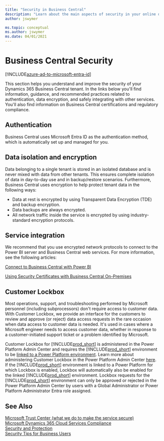 ```yaml
---
title: "Security in Business Central"
description: "Learn about the main aspects of security in your online deployment of Dynamics 365 Business Central."
author: jswymer

ms.topic: conceptual
ms.author: jswymer
ms.date: 04/01/2021
---
```


# Business Central Security 

[!INCLUDE[azure-ad-to-microsoft-entra-id](~/../shared-content/shared/azure-ad-to-microsoft-entra-id.md)]

This section helps you understand and improve the security of your Dynamics 365 Business Central tenant. In the links below you'll find information, guidance, and recommended practices related to authentication, data encryption, and safely integrating with other services. You'll also find information on Business Central certifications and regulatory compliance.

## Authentication
 
Business Central uses Microsoft Entra ID as the authentication method, which is automatically set up and managed for you.

## Data isolation and encryption

Data belonging to a single tenant is stored in an isolated database and is never mixed with data from other tenants. This ensures complete isolation of data in day-to-day use and in backup/restore scenarios. Furthermore, Business Central uses encryption to help protect tenant data in the following ways:

- Data at rest is encrypted by using Transparent Data Encryption (TDE) and backup encryption.
- Data backups are always encrypted.
- All network traffic inside the service is encrypted by using industry-standard encryption protocols.

## Service integration

We recommend that you use encrypted network protocols to connect to the Power BI server and Business Central web services. For more information, see the following articles:

[Connect to Business Central with Power BI](/power-bi/service-connect-to-microsoft-dynamics-nav) 

[Using Security Certificates with Business Central On-Premises](../deployment/implement-security-certificates-production-environment.md) 

## Customer Lockbox
Most operations, support, and troubleshooting performed by Microsoft personnel (including subprocessors) don't require access to customer data. With Customer Lockbox, we provide an interface for the customers to review and approve (or reject) data access requests in the rare occasion when data access to customer data is needed. It's used in cases where a Microsoft engineer needs to access customer data, whether in response to a customer-initiated support ticket or a problem identified by Microsoft.

Customer Lockbox for [!INCLUDE[prod_short](../developer/includes/prod_short.md)] is administered in the Power Platform Admin Center and requires the [!INCLUDE[prod_short](../developer/includes/prod_short.md)] environment to be [linked to a Power Platform environment](../administration/tenant-admin-center-environments.md#linked-power-platform-environment). Learn more about administering Customer Lockbox in the Power Platform Admin Center [here](~/power-platform/admin/about-lockbox.md). If the [!INCLUDE[prod_short](../developer/includes/prod_short.md)] environment is linked to a Power Platform for which Lockbox is enabled, Lockbox will automatically also be enabled for the linked [!INCLUDE[prod_short](../developer/includes/prod_short.md)] environment. Lockbox requests for the [!INCLUDE[prod_short](../developer/includes/prod_short.md)] environment can only be approved or rejected in the Power Platform Admin Center by users with a Global Administrator or Power Platform Administrator Entra role assigned.

## See Also  

[Microsoft Trust Center (what we do to make the service secure)](https://www.microsoft.com/trustcenter/security/default.aspx)  
[Microsoft Dynamics 365 Cloud Services Compliance](https://aka.ms/d365-compliance-list)  
[Security and Protection](security-and-protection.md)  
[Security Tips for Business Users](security-users.md)  
